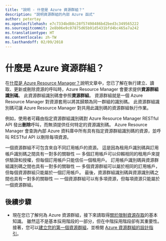 ```yaml
---
title: "說明 - 什麼是 Azure 資源群組？"
description: "說明資源群組的內部 Azure 函式"
author: petertay
ms.openlocfilehash: e7c7334bd88c28f57498486bd2bed3c349565222
ms.sourcegitcommit: 2e8b06e9c07875d65b91d5431bfd4bc465a7a242
ms.translationtype: HT
ms.contentlocale: zh-TW
ms.lasthandoff: 02/09/2018
---
```

# <a name="what-is-an-azure-resource-group"></a>什麼是 Azure 資源群組？

在[什麼是 Azure Resource Manager？](resource-manager-explainer.md)說明文章中，您已了解在執行建立、讀取、更新或刪除資源的呼叫時，Azure Resource Manager 會要求提供**資源群組識別碼**。 此資源群組識別碼會參照**資源群組**。 資源群組就是一個 Azure Resource Manager 對資源套用以將其歸類為同一群組的識別碼。 此資源群組識別碼可讓 Azure Resource Manager 對共用此識別碼的資源群組執行作業。

例如，使用者可藉由指定資源群組識別碼對 Azure Resource Manager RESTful API 發出**刪除**呼叫，而無須提供任何特定的資源識別碼。 Azure Resource Manager 會查詢內部 Azure 資料庫中所有具有指定資源群組識別碼的資源，並呼叫 RESTful API 以刪除每項資源。

一個資源群組不可包含來自不同訂用帳戶的資源。 這是因為租用戶識別碼與訂用帳戶識別碼之間具有一對多的關聯性 &mdash; 多個訂用帳戶可以仰賴相同的租用戶來提供驗證和授權，但每個訂用帳戶只能信任一個租用戶。 訂用帳戶識別碼與資源群組識別碼之間也具有一對多的關聯性 &mdash; 多個資源群組可以屬於相同的訂用帳戶，但每個資源群組只能屬於一個訂用帳戶。 最後，資源群組識別碼與資源識別碼之間也具有一對多的關聯性 &mdash; 一個資源群組可以有多項資源，但每項資源只能屬於一個資源群組。

## <a name="next-steps"></a>後續步驟

* 現在您已了解何為 Azure 資源群組，接下來請取得[關於限制資源存取](/azure/active-directory/active-directory-understanding-resource-access?toc=/azure/architecture/cloud-adoption-guide/toc.json)的基本知識。 雖然這不是基本採用階段的一部分，但在中階採用階段卻有其重要性。 接著，您可以[建立您的第一個資源群組](/azure/azure-resource-manager/resource-group-portal?toc=/azure/architecture/cloud-adoption-guide/toc.json)，並檢閱 [Azure 資源群組的設計指引](resource-group.md)。
